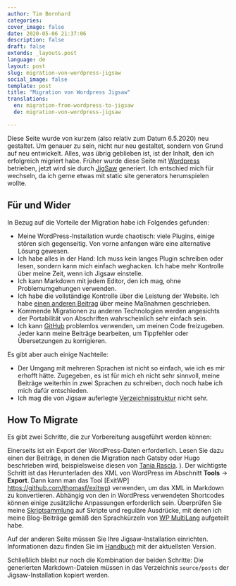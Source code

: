 ```yaml
---
author: Tim Bernhard
categories:
cover_image: false
date: 2020-05-06 21:37:06
description: false
draft: false
extends: _layouts.post
language: de
layout: post
slug: migration-von-wordpress-jigsaw
social_image: false
template: post
title: "Migration von Wordpress Jigsaw"
translations:
  en: migration-from-wordpress-to-jigsaw
  de: migration-von-wordpress-jigsaw

---
```


Diese Seite wurde von kurzem (also relativ zum Datum 6.5.2020) neu gestaltet.
Um genauer zu sein, nicht nur neu gestaltet, sondern von Grund auf neu entwickelt.
Alles, was übrig geblieben ist, ist der Inhalt, den ich erfolgreich migriert habe.
Früher wurde diese Seite mit [Wordpress](https://wordpress.org/) betrieben, jetzt wird sie durch [JigSaw](https://jigsaw.tighten.co/) generiert.
Ich entschied mich für wechseln, da ich gerne etwas mit static site generators herumspielen wollte.

## Für und Wider

In Bezug auf die Vorteile der Migration habe ich Folgendes gefunden:

* Meine WordPress-Installation wurde chaotisch: viele Plugins, einige stören sich gegenseitig. Von vorne anfangen wäre eine alternative Lösung gewesen.
* Ich habe alles in der Hand: Ich muss kein langes Plugin schreiben oder lesen, sondern kann mich einfach weghacken. Ich habe mehr Kontrolle über meine Zeit, wenn ich Jigsaw einstelle.
* Ich kann Markdown mit jedem Editor, den ich mag, ohne Problemumgehungen verwenden.
* Ich habe die vollständige Kontrolle über die Leistung der Website. Ich habe [einen anderen Beitrag](https://www.genieblog.ch/blog/en/2020/features-of-this-website-speed) über meine Maßnahmen geschrieben.
* Kommende Migrationen zu anderen Technologien werden angesichts der Portabilität von Abschriften wahrscheinlich sehr einfach sein.
* Ich kann [GitHub](https://github.com/GenieTim/genieblog.ch) problemlos verwenden, um meinen Code freizugeben. Jeder kann meine Beiträge bearbeiten, um Tippfehler oder Übersetzungen zu korrigieren.

Es gibt aber auch einige Nachteile:

* Der Umgang mit mehreren Sprachen ist nicht so einfach, wie ich es mir erhofft hätte. Zugegeben, es ist für mich eh nicht sehr sinnvoll, meine Beiträge weiterhin in zwei Sprachen zu schreiben, doch noch habe ich mich dafür entschieden.
* Ich mag die von Jigsaw auferlegte [Verzeichnisstruktur](https://github.com/tightenco/jigsaw/issues/432) nicht sehr.

## How To Migrate
Es gibt zwei Schritte, die zur Vorbereitung ausgeführt werden können:

Einerseits ist ein Export der WordPress-Daten erforderlich.
Lesen Sie dazu einen der Beiträge, in denen die Migration nach Gatsby oder Hugo beschrieben wird, beispielsweise diesen von [Tania Rascia](https://www.taniarascia.com/migrating-from-wordpress-to-gatsby/). ).
Der wichtigste Schritt ist das Herunterladen des XML von WordPress im Abschnitt **Tools** → **Export**.
Dann kann man das Tool [ExitWP] https://github.com/thomasf/exitwp) verwenden, um das XML in Markdown zu konvertieren.
Abhängig von den in WordPress verwendeten Shortcodes können einige zusätzliche Anpassungen erforderlich sein.
Überprüfen Sie meine [Skriptsammlung](https://github.com/GenieTim/genieblog.ch/tree/master/bin/archive) auf Skripte und reguläre Ausdrücke, mit denen ich meine Blog-Beiträge gemäß den Sprachkürzeln von [WP MultiLang](https://github.com/VaLeXaR/wp-multilang) aufgeteilt habe. 

Auf der anderen Seite müssen Sie Ihre Jigsaw-Installation einrichten.
Informationen dazu finden Sie im [Handbuch](https://jigsaw.tighten.co/docs/installation/) mit der aktuellsten Version.

Schließlich bleibt nur noch die Kombination der beiden Schritte:
Die generierten Markdown-Dateien müssen in das Verzeichnis `source/posts` der Jigsaw-Installation kopiert werden.
